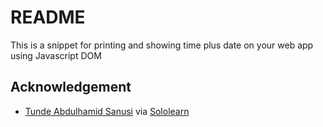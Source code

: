 # README

This is a snippet for printing and showing time plus date on your web app using Javascript DOM

## Acknowledgement

- [Tunde Abdulhamid Sanusi](https://tuhamworld.vercel.app/) via [Sololearn](https://www.sololearn.com/profile/9468405)